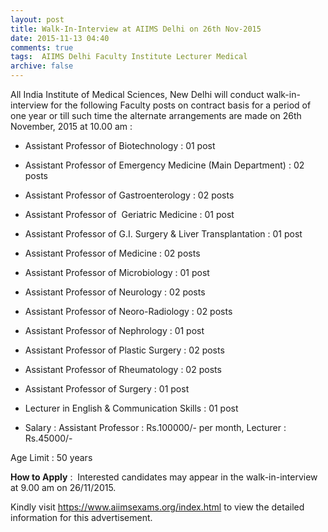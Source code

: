 ```yaml
---
layout: post
title: Walk-In-Interview at AIIMS Delhi on 26th Nov-2015   
date: 2015-11-13 04:40
comments: true
tags:  AIIMS Delhi Faculty Institute Lecturer Medical 
archive: false
---
```

All India Institute of Medical Sciences, New Delhi will conduct walk-in-interview for the following Faculty posts on contract basis for a period of one year or till such time the alternate arrangements are made on 26th November, 2015 at 10.00 am :

- Assistant Professor of Biotechnology : 01 post 
- Assistant Professor of Emergency Medicine (Main Department) : 02 posts
- Assistant Professor of Gastroenterology : 02 posts
- Assistant Professor of  Geriatric Medicine : 01 post
- Assistant Professor of G.I. Surgery & Liver Transplantation : 01 post
- Assistant Professor of Medicine : 02 posts
- Assistant Professor of Microbiology : 01 post
- Assistant Professor of Neurology : 02 posts
- Assistant Professor of Neoro-Radiology : 02 posts
- Assistant Professor of Nephrology : 01 post
- Assistant Professor of Plastic Surgery : 02 posts
- Assistant Professor of Rheumatology : 02 posts
- Assistant Professor of Surgery : 01 post
- Lecturer in English & Communication Skills : 01 post

- Salary : Assistant Professor : Rs.100000/- per month, Lecturer : Rs.45000/-
 
Age Limit : 50 years

**How to Apply** :  Interested candidates may appear in the walk-in-interview at 9.00 am on 26/11/2015.  


Kindly visit <https://www.aiimsexams.org/index.html> to view the detailed information for this advertisement. 





